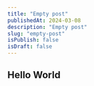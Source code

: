 ```yaml
--- 
title: "Empty post"
publishedAt: 2024-03-08
description: "Empty post"
slug: "empty-post"
isPublish: false
isDraft: false
---
```


## Hello World
